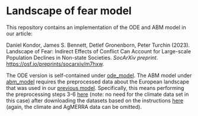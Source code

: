 # Landscape of fear model

This repository contains an implementation of the ODE and ABM model in our article:

Daniel Kondor, James S. Bennett, Detlef Gronenborn, Peter Turchin (2023).<br>
Landscape of Fear: Indirect Effects of Conflict Can Account for Large-scale Population Declines in Non-state Societies.
_SocArXiv preprint_. https://osf.io/preprints/socarxiv/m7hxw.

The ODE version is self-contained under [ode_model](ode_model). The ABM model under [abm_model](abm_model) requires the preprocessed data about the European landscape that was used in our [previous model](https://github.com/dkondor/neolithic_simulation). Specifically, this means performing the preprocessing steps 3-6 [here](https://github.com/dkondor/neolithic_simulation/tree/main/preprocessing) (note: no need for the climate data set in this case) after downloading the datasets based on the instructions [here](https://github.com/dkondor/neolithic_simulation/tree/main/data) (again, the climate and AgMERRA data can be omitted).


